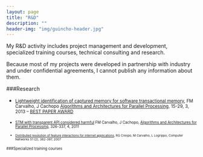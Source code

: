 ```yaml
---
layout: page
title: "R&D"
description: ""
header-img: "img/guincho-header.jpg"
---
```


My R&D activity includes project management and development, specialized training courses, technical consulting and research.

Because most of my projects were developed in partnership with industry and under confidential agreements, I cannot publish any information about them.

###Research

* <small>[Lightweight identification of captured memory for software transactional memory](\img\my-papers\ica3pp2013-119.pdf),  FM Carvalho,  J Cachopo [Algorithms and Architectures for Parallel Processing]( http://cse.stfx.ca/~ica3pp2013/), 15-29, 3, 2013 – [BEST PAPER AWARD]( http://cse.stfx.ca/~ica3pp2013/best-papers.htm)

* <small>[STM with transparent API considered harmful]( \img\my-papers\ica3pp2011.pdf)
FM Carvalho, J Cachopo, [Algorithms and Architectures for Parallel Processing]( http://anss.org.au/ica3pp11/), 326-337, 4, 2011

* <small>[Distributed resolution of feature interactions for internet applications](http://www.sciencedirect.com/science/article/pii/S1389128606002131), RG Crespo, M Carvalho, L Logrippo, Computer Networks 51 (2), 382-397, 2007</small>


###Specialized training courses
